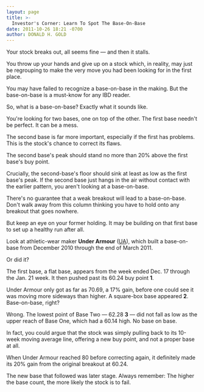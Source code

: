 ```yaml
---
layout: page
title: >-
  Investor's Corner: Learn To Spot The Base-On-Base
date: 2011-10-26 18:21 -0700
author: DONALD H. GOLD
---
```





Your stock breaks out, all seems fine — and then it stalls.

  

You throw up your hands and give up on a stock which, in reality, may just be regrouping to make the very move you had been looking for in the first place.

  

You may have failed to recognize a base-on-base in the making. But the base-on-base is a must-know for any IBD reader.

  

So, what is a base-on-base? Exactly what it sounds like.

  

You're looking for two bases, one on top of the other. The first base needn't be perfect. It can be a mess.

  

The second base is far more important, especially if the first has problems. This is the stock's chance to correct its flaws.

  

The second base's peak should stand no more than 20% above the first base's buy point.

  

Crucially, the second-base's floor should sink at least as low as the first base's peak. If the second base just hangs in the air without contact with the earlier pattern, you aren't looking at a base-on-base.

  

There's no guarantee that a weak breakout will lead to a base-on-base. Don't walk away from this column thinking you have to hold onto any breakout that goes nowhere.

  

But keep an eye on your former holding. It may be building on that first base to set up a healthy run after all.

  

Look at athletic-wear maker **Under Armour** ([UA](https://research.investors.com/quote.aspx?symbol=UA)), which built a base-on-base from December 2010 through the end of March 2011.

  

Or did it?

  

The first base, a flat base, appears from the week ended Dec. 17 through the Jan. 21 week. It then pushed past its 60.24 buy point **1**.

  

Under Armour only got as far as 70.69, a 17% gain, before one could see it was moving more sideways than higher. A square-box base appeared **2**. Base-on-base, right?

  

Wrong. The lowest point of Base Two — 62.28 **3** — did not fall as low as the upper reach of Base One, which had a 60.14 high. No base on base.

  

In fact, you could argue that the stock was simply pulling back to its 10-week moving average line, offering a new buy point, and not a proper base at all.

  

When Under Armour reached 80 before correcting again, it definitely made its 20% gain from the original breakout at 60.24.

  

The new base that followed was later stage. Always remember: The higher the base count, the more likely the stock is to fail.





